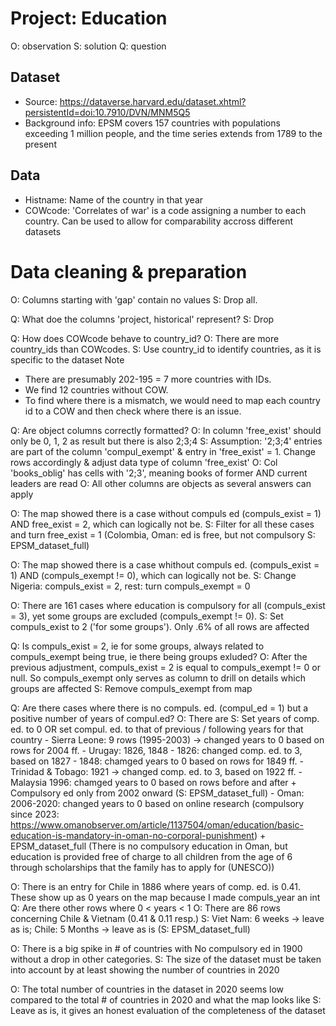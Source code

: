 # Project: Education

O: observation
S: solution
Q: question

## Dataset 
- Source: https://dataverse.harvard.edu/dataset.xhtml?persistentId=doi:10.7910/DVN/MNM5Q5 
- Background info: EPSM covers 157 countries with populations exceeding 1 million people, and the time series extends from 1789 to the present

## Data
- Histname: Name of the country in that year
- COWcode: 'Correlates of war' is a code assigning a number to each country. Can be used to allow for comparability accross different datasets

# Data cleaning & preparation
O: Columns starting with 'gap' contain no values
S: Drop all. 

Q: What doe the columns 'project, historical' represent?
S: Drop

Q: How does COWcode behave to country_id?
O: There are more country_ids than COWcodes. 
S: Use country_id to identify countries, as it is specific to the dataset
Note
- There are presumably 202-195 = 7 more countries with IDs. 
- We find 12 countries without COW. 
- To find where there is a mismatch, we would need to map each country id to a COW and then check where there is an issue. 

Q: Are object columns correctly formatted?
O: In column 'free_exist' should only be 0, 1, 2 as result but there is also 2;3;4
S: Assumption: '2;3;4' entries are part of the column 'compul_exempt' & entry in 'free_exist' = 1. Change rows accordingly & adjust data type of column 'free_exist' 
O: Col 'books_oblig' has cells with '2;3', meaning books of former AND current leaders are read
O: All other columns are objects as several answers can apply

O: The map showed there is a case without compuls ed (compuls_exist = 1) AND free_exist = 2, which can logically not be.
S: Filter for all these cases and turn free_exist = 1 (Colombia, Oman: ed is free, but not compulsory S: EPSM_dataset_full)

O: The map showed there is a case whithout compuls ed. (compuls_exist = 1) AND (compuls_exempt != 0), which can logically not be.
S: Change Nigeria: compuls_exist = 2, rest: turn compuls_exempt = 0

O: There are 161 cases where education is compulsory for all (compuls_exist = 3), yet some groups are excluded (compuls_exempt != 0). 
S: Set compuls_exist to 2 ('for some groups'). Only .6% of all rows are affected

Q: Is compuls_exist = 2, ie for some groups, always related to compuls_exempt being true, ie there being groups exluded?
O: After the previous adjustment, compuls_exist = 2 is equal to compuls_exempt != 0 or null. So compuls_exempt only serves as column to drill on details which groups are affected
S: Remove compuls_exempt from map

Q: Are there cases where there is no compuls. ed. (compul_ed = 1) but a positive number of years of compul.ed?
O: There are
S: Set years of comp. ed. to 0 OR set compul. ed. to that of previous / following years for that country
    - Sierra Leone: 9 rows (1995-2003) -> changed years to 0 based on rows for 2004 ff. 
    - Urugay: 1826, 1848 
        - 1826: changed comp. ed. to 3, based on 1827
        - 1848: chamged years to 0 based on rows for 1849 ff. 
    - Trinidad & Tobago: 1921 -> changed comp. ed. to 3, based on 1922 ff.
    - Malaysia 1996: chamged years to 0 based on rows before and after + Compulsory ed only from 2002 onward (S: EPSM_dataset_full)
    - Oman: 2006-2020: changed years to 0 based on online research (compulsory since 2023: https://www.omanobserver.om/article/1137504/oman/education/basic-education-is-mandatory-in-oman-no-corporal-punishment) + EPSM_dataset_full (There is no compulsory education in Oman, but education is provided free of charge to all children from the age of 6 through scholarships that the family has to apply for (UNESCO))

O: There is an entry for Chile in 1886 where years of comp. ed. is 0.41. These show up as 0 years on the map because I made compuls_year an int
Q: Are there other rows where 0 < years < 1
O: There are 86 rows concerning Chile & Vietnam (0.41 & 0.11 resp.)
S: Viet Nam: 6 weeks -> leave as is; Chile: 5 Months -> leave as is (S: EPSM_dataset_full)

O: There is a big spike in # of countries with No compulsory ed in 1900 without a drop in other categories. 
S: The size of the dataset must be taken into account by at least showing the number of countries in 2020

O: The total number of countries in the dataset in 2020 seems low compared to the total # of countries in 2020 and what the map looks like
S: Leave as is, it gives an honest evaluation of the completeness of the dataset